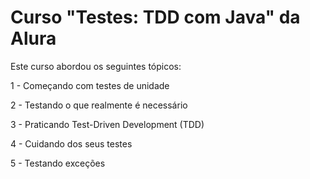# Curso "Testes: TDD com Java" da Alura

Este curso abordou os seguintes tópicos:

1 - Começando com testes de unidade

2 - Testando o que realmente é necessário

3 - Praticando Test-Driven Development (TDD)

4 - Cuidando dos seus testes

5 - Testando exceções
